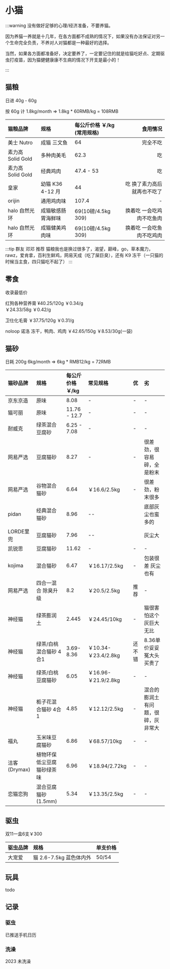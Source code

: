 # 小猫

:::warning 没有做好足够的心理/经济准备，不要养猫。

因为养猫一养就是十几年，在各方面都不成熟的情况下，如果没有办法保证对另一个生命完全负责，不养对人对猫都是一种最好的选择。

当然，如果各方面都准备好，决定要养了，一定要记住的就是给猫吃好点、定期驱虫打疫苗，因为猫健健康康不生病的情况下开支是最小的！

:::

## 猫粮

日进 40g - 60g

按 60g 计 1.8kg/month => 1.8kg * 60RMB/kg = 108RMB

| 猫粮品牌          | 规格             | 每公斤价格 ￥/kg (常用规格)| 食用情况 |
| :---------------- | :--------------- | :--------------- |----:|
| 美士 Nutro        | 成猫 三文鱼      | 64               | 完全不吃|
| 素力高 Solid Gold | 多种肉美毛       | 62.3             | 吃|
| 素力高 Solid Gold | 经典鸡肉         | 47.4 - 53        | 吃|
| 皇家              | 幼猫 K36 4-12 月 | 44               | 吃 换了素力高后就再也不吃了|
|orijin|通用鸡肉味|107.4|-|
|halo 自然光环|成猫敏感肠胃海鲜味|69(10磅/4.5kg 309)|换着吃 一会吃鸡肉不吃鱼肉|
|halo 自然光环|成猫健美鸡肉味|69(10磅/4.5kg 309)|换着吃 一会吃鱼肉不吃鸡肉|

:::tip 群友 邓邓 推荐
猫粮我也是换过很多了，渴望，巅峰，go，草本魔力，rawz，爱肯拿，百利生鲜鸡，网易天成（吃了屎巨臭），还有 K9 冻干（一只猫的时候当主食，四只猫吃不起了）
:::

## 零食

收录最低价

红狗各种营养膏 ¥40.25/120g ￥0.34/g  
￥24.33/58g ￥0.42/g

卫仕化毛膏 ￥37.75/120g ￥0.31/g

noloop 诺洛 冻干，鸭肉、鸡肉 ￥42.65/150g ￥8.53/30g(一袋)

## 猫砂

日耗 200g 6kg/month => 6kg * RMB12/kg = 72RMB

| 猫砂品牌 | 规格           | 每公斤价格 ￥/kg | 常见规格|优|劣|
| :------- | :------------- | :--------------- |:----|:----|:----|
| 京东京造 | 原味           | 8.08             |-|-|-|
| 猫可丽   | 原味           | 11.76 - 12.7     |-|-|-|
| 耐威克   | 绿茶混合豆腐砂 | 6.25 - 7.08      |-|-|-|
| 网易严选 | 豆腐猫砂 | 8.27|-|-|很差劲，很容易碎，全是粉末|
| 网易严选 | 谷物混合猫砂 | 6.64|￥16.6/2.5kg|-|很差劲，粉末很多|
| pidan | 经典混合猫砂 | 8.96|--||底部灰尘也蛮多的|
| LORDE里兜 | 豆腐猫砂 | 7.96|--||灰尘大|
| 凯锐思| 豆腐猫砂 | 11.62|-|-|-|
| kojima| 混合猫砂 | 6.47|￥16.17/2.5kg|-|包装很差 灰尘也有|
| 网易严选| 四合一混合 除臭升级 | 8.2|￥20.5/2.5kg|推荐|-|
| 神经猫| 绿茶膨润土 |2.445|￥24.45/10kg|-|猫很害怕这个 灰巨大无比|
| 神经猫| 绿茶/白桃混合猫砂 4合1 |3.69-8.36|￥10.34-￥23.4/2.8kg|还不错|8.36单价妥妥冤大头买贵了|
| 神经猫| 绿茶/白桃豆腐猫砂 | 6.05|￥16.96-￥21.9/2.8kg|-|-|
| 神经猫| 栀子花混合猫砂 4合1 |4.85|￥12.12/2.5kg|-|混合的膨润土有问题，很碎，灰非常大|
| 福丸| 玉米味豆腐猫砂 |6.86|￥68.57/10kg|-|-|
| 洁客(Drymax)| 植物环保低尘豆腐猫砂绿茶味 |6.96|￥18.94/2.72kg|-|-|
| 恋猫恋狗| 混合豆腐猫砂(1.5mm) |5.34|￥13.35/2.5kg|-|-|

## 驱虫

双11一盒6支￥300

| 驱虫品牌 | 规格                    | 单支价格 |
| :------- | :---------------------- | :------- |
| 大宠爱   | 猫 2.6-7.5kg 蓝色体内外 | 50/54     |

## 玩具

todo

## 记录

### 驱虫

已推送手机日历

### 洗澡

2023 未洗澡

